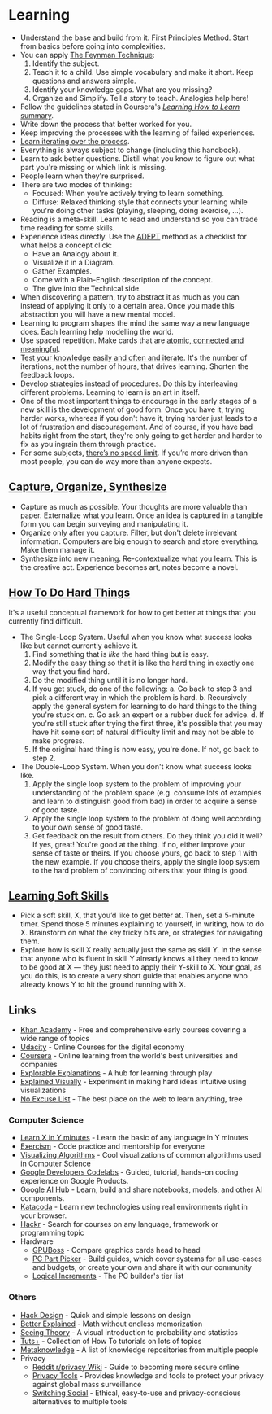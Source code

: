 # Learning

- Understand the base and build from it. First Principles Method. Start from basics before going into complexities.
- You can apply [The Feynman Technique](https://www.farnamstreetblog.com/2012/04/learn-anything-faster-with-the-feynman-technique/):
  1. Identify the subject.
  2. Teach it to a child. Use simple vocabulary and make it short. Keep questions and answers simple.
  3. Identify your knowledge gaps. What are you missing?
  4. Organize and Simplify. Tell a story to teach. Analogies help here!
- Follow the guidelines stated in Coursera's [_Learning How to Learn_ summary](https://www.reddit.com/r/GetMotivated/comments/5950tm/text_i_just_finished_the_online_coursera_course/).
- Write down the process that better worked for you.
- Keep improving the processes with the learning of failed experiences.
- [Learn iterating over the process](https://twitter.com/naval/status/1052856864965152769).
- Everything is always subject to change \(including this handbook\).
- Learn to ask better questions. Distill what you know to figure out what part you're missing or which link is missing.
- People learn when they're surprised.
- There are two modes of thinking:
  - Focused: When you're actively trying to learn something.
  - Diffuse: Relaxed thinking style that connects your learning while you're doing other tasks \(playing, sleeping, doing exercise, ...\).
- Reading is a meta-skill. Learn to read and understand so you can trade time reading for some skills.
- Experience ideas directly. Use the [ADEPT](https://betterexplained.com/articles/adept-method/) method as a checklist for what helps a concept click:
  - Have an Analogy about it.
  - Visualize it in a Diagram.
  - Gather Examples.
  - Come with a Plain-English description of the concept.
  - The give into the Technical side.
- When discovering a pattern, try to abstract it as much as you can instead of applying it only to a certain area. Once you made this abstraction you will have a new mental model.
- Learning to program shapes the mind the same way a new language does. Each learning help modelling the world.
- Use spaced repetition. Make cards that are [atomic, connected and meaningful](https://ncase.me/remember/).
- [Test your knowledge easily and often and iterate](https://youtu.be/Y_B6VADhY84?list=WL). It's the number of iterations, not the number of hours, that drives learning. Shorten the feedback loops.
- Develop strategies instead of procedures. Do this by interleaving different problems. Learning to learn is an art in itself.
- One of the most important things to encourage in the early stages of a new skill is the development of good form. Once you have it, trying harder works, whereas if you don't have it, trying harder just leads to a lot of frustration and discouragement. And of course, if you have bad habits right from the start, they're only going to get harder and harder to fix as you ingrain them through practice.
- For some subjects, [there’s no speed limit](https://sive.rs/kimo). If you’re more driven than most people, you can do way more than anyone expects.

## [Capture, Organize, Synthesize](http://gordonbrander.com/pattern/capture-organize-synthesize/)

- Capture as much as possible. Your thoughts are more valuable than paper. Externalize what you learn. Once an idea is captured in a tangible form you can begin surveying and manipulating it.
- Organize only after you capture. Filter, but don't delete irrelevant information. Computers are big enough to search and store everything. Make them manage it.
- Synthesize into new meaning. Re-contextualize what you learn. This is the creative act. Experience becomes art, notes become a novel.

## [How To Do Hard Things](https://www.drmaciver.com/2019/05/how-to-do-hard-things/)

It's a useful conceptual framework for how to get better at things that you currently find difficult.

- The Single-Loop System. Useful when you know what success looks like but cannot currently achieve it.
  1. Find something that is _like_ the hard thing but is easy.
  1. Modify the easy thing so that it is like the hard thing in exactly one way that you find hard.
  1. Do the modified thing until it is no longer hard.
  1. If you get stuck, do one of the following:
    a. Go back to step 3 and pick a different way in which the problem is hard.
    b. Recursively apply the general system for learning to do hard things to the thing you're stuck on.
    c. Go ask an expert or a rubber duck for advice.
    d. If you're still stuck after trying the first three, it's possible that you may have hit some sort of natural difficulty limit and may not be able to make progress.
  1. If the original hard thing is now easy, you're done. If not, go back to step 2.
- The Double-Loop System. When you don't know what success looks like.
  1. Apply the single loop system to the problem of improving your understanding of the problem space (e.g. consume lots of examples and learn to distinguish good from bad) in order to acquire a sense of good taste.
  1. Apply the single loop system to the problem of doing well according to your own sense of good taste.
  1. Get feedback on the result from others. Do they think you did it well? If yes, great! You're good at the thing. If no, either improve your sense of taste or theirs. If you choose yours, go back to step 1 with the new example. If you choose theirs, apply the single loop system to the hard problem of convincing others that your thing is good.

## [Learning Soft Skills](https://www.lesswrong.com/posts/ZGzDNfNCXzfx6hYAH/how-to-learn-soft-skills)

- Pick a soft skill, X, that you’d like to get better at. Then, set a 5-minute timer. Spend those 5 minutes explaining to yourself, in writing, how to do X. Brainstorm on what the key tricky bits are, or strategies for navigating them.
- Explore how is skill X really actually just the same as skill Y. In the sense that anyone who is fluent in skill Y already knows all they need to know to be good at X — they just need to apply their Y-skill to X. Your goal, as you do this, is to create a very short guide that enables anyone who already knows Y to hit the ground running with X.

## Links

- [Khan Academy](https://khanacademy.org/) - Free and comprehensive early courses covering a wide range of topics
- [Udacity](https://www.udacity.com/) - Online Courses for the digital economy
- [Coursera](https://www.coursera.org/) - Online learning from the world's best universities and companies
- [Explorable Explanations](https://explorabl.es/) - A hub for learning through play
- [Explained Visually](http://setosa.io/ev/) -  Experiment in making hard ideas intuitive using visualizations
- [No Excuse List](http://noexcuselist.com/) - The best place on the web to learn anything, free

### Computer Science

- [Learn X in Y minutes](http://learnxinyminutes.com/) - Learn the basic of any language in Y minutes
- [Exercism](http://exercism.io/) - Code practice and mentorship for everyone
- [Visualizing Algorithms](http://bost.ocks.org/mike/algorithms/) - Cool visualizations of common algorithms used in Computer Science
- [Google Developers Codelabs](https://codelabs.developers.google.com/) - Guided, tutorial, hands-on coding experience on Google Products.
- [Google AI Hub](https://aihub.cloud.google.com/u/0/) - Learn, build and share notebooks, models, and other AI components.
- [Katacoda](https://www.katacoda.com/) - Learn new technologies using real environments
right in your browser.
- [Hackr](http://hackr.io/) - Search for courses on any language, framework or programming topic
- Hardware
  - [GPUBoss](http://gpuboss.com/) - Compare graphics cards head to head
  - [PC Part Picker](https://pcpartpicker.com/) - Build guides, which cover systems for all use-cases and budgets, or create your own and share it with our community
  - [Logical Increments](http://www.logicalincrements.com/) - The PC builder's tier list

### Others

- [Hack Design](https://hackdesign.org/lessons) - Quick and simple lessons on design
- [Better Explained](http://betterexplained.com/) - Math without endless memorization
- [Seeing Theory](https://seeing-theory.brown.edu) - A visual introduction to probability and statistics
- [Tuts+](https://tutsplus.com/) - Collection of How To tutorials on lots of topics
- [Metaknowledge](https://github.com/RichardLitt/meta-knowledge) - A list of knowledge repositories from multiple people
- Privacy
  - [Reddit r/privacy  Wiki](https://www.reddit.com/r/privacy/wiki/index) - Guide to becoming more secure online
  - [Privacy Tools](https://www.privacytools.io/) - Provides knowledge and tools to protect your privacy against global mass surveillance
  - [Switching Social](https://switching.social/) - Ethical, easy-to-use and privacy-conscious alternatives to multiple tools
